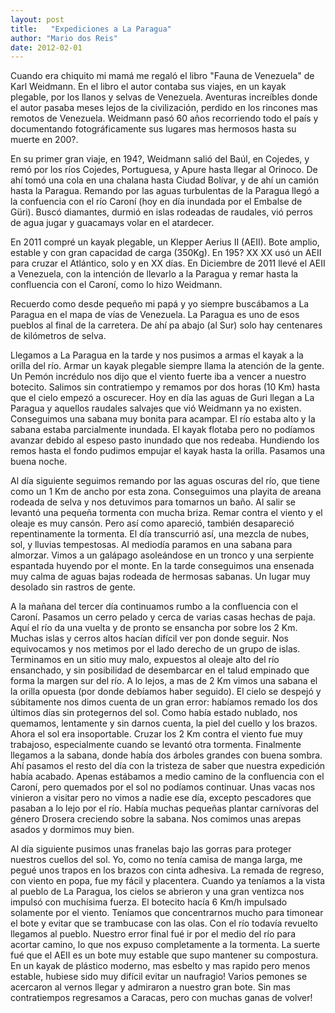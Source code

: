```yaml
---
layout: post
title:   "Expediciones a La Paragua"
author: "Mario dos Reis"
date: 2012-02-01
---
```


Cuando era chiquito mi mamá me regaló el libro "Fauna de Venezuela" de Karl
Weidmann. En el libro el autor contaba sus viajes, en un kayak plegable, por los
llanos y selvas de Venezuela. Aventuras increíbles donde el autor pasaba meses
lejos de la civilización, perdido en los rincones mas remotos de Venezuela.
Weidmann pasó 60 años recorriendo todo el país y documentando fotográficamente
sus lugares mas hermosos hasta su muerte en 200?.

En su primer gran viaje, en 194?, Weidmann salió del Baúl, en Cojedes, y remó
por los ríos Cojedes, Portuguesa, y Apure hasta llegar al Orinoco. De ahí tomó
una cola en una chalana hasta Ciudad Bolívar, y de ahí un camión hasta la
Paragua. Remando por las aguas turbulentas de la Paragua llegó a la confuencia
con el río Caroní (hoy en día inundada por el Embalse de Güri). Buscó
diamantes, durmió en islas rodeadas de raudales, vió perros de agua jugar y
guacamays volar en el atardecer.

En 2011 compré un kayak plegable, un Klepper Aerius II (AEII). Bote amplio,
estable y con gran capacidad de carga (350Kg). En 195? XX XX usó un AEII para
cruzar el Atlántico, solo y en XX días. En Diciembre de 2011 llevé el AEII a
Venezuela, con la intención de llevarlo a la Paragua y remar hasta la
confluencia con el Caroní, como lo hizo Weidmann.

Recuerdo como desde pequeño mi papá y yo siempre buscábamos a La Paragua en el
mapa de vías de Venezuela. La Paragua es uno de esos pueblos al final de la
carretera. De ahí pa abajo (al Sur) solo hay centenares de kilómetros de selva.

Llegamos a La Paragua en la tarde y nos pusimos a armas el kayak a la orilla del
río. Armar un kayak plegable siempre llama la atención de la gente. Un Pemón
incrédulo nos dijo que el viento fuerte iba a vencer a nuestro botecito. Salimos
sin contratiempo y remamos por dos horas (10 Km) hasta que el cielo empezó a
oscurecer. Hoy en día las aguas de Guri llegan a La Paragua y
aquellos raudales salvajes que vió Weidmann ya no existen. Conseguimos una
sabana muy bonita para acampar. El río estaba alto y la sabana estaba
parcialmente inundada. El kayak flotaba pero no podíamos avanzar debido al
espeso pasto inundado que nos redeaba. Hundiendo los remos hasta el fondo
pudimos empujar el kayak hasta la orilla. Pasamos una buena noche.

Al día siguiente seguimos remando por las aguas oscuras del río, que tiene como
un 1 Km de ancho por esta zona. Conseguimos una playita de areana rodeada de
selva y nos detuvimos para tomarnos un baño. Al salir se levantó una pequeña
tormenta con mucha briza. Remar contra el viento y el oleaje es muy cansón. Pero
así como apareció, también desapareció repentinamente la tormenta. El día
transcurrió así, una mezcla de nubes, sol, y lluvias tempestosas. Al mediodía
paramos en una sabana para almorzar. Vimos a un galápago asoleándose en un
tronco y una serpiente espantada huyendo por el monte. En la tarde conseguimos
una ensenada muy calma de aguas bajas rodeada de hermosas sabanas. Un lugar
muy desolado sin rastros de gente.

A la mañana del tercer día continuamos rumbo a la confluencia con el Caroní.
Pasamos un cerro pelado y cerca de varias casas hechas de paja. Aquí el río da
una vuelta y de pronto se ensancha por sobre los 2 Km. Muchas islas y cerros
altos hacían difícil ver pon donde seguir. Nos equivocamos y nos metimos por el
lado derecho de un grupo de islas. Terminamos en un sitio muy malo, expuestos al
oleaje alto del río ensanchado, y sin posibilidad de desembarcar en el talud
empinado que forma la margen sur del río. A lo lejos, a mas de 2 Km vimos una
sabana el la orilla opuesta (por donde debíamos haber seguido). El cielo se
despejó y súbitamente nos dimos cuenta de un gran error: habíamos remado los dos
últimos días sin protegernos del sol. Como había estado nublado, nos  quemamos,
lentamente y sin darnos cuenta, la piel del cuello y los brazos. Ahora el sol
era insoportable. Cruzar los 2 Km contra el viento fue muy trabajoso,
especialmente cuando se levantó otra tormenta. Finalmente llegamos a la sabana,
donde había dos árboles grandes con buena sombra. Ahí pasamos el resto del día
con la tristeza de saber que nuestra expedición había acabado. Apenas estábamos
a medio camino de la confluencia con el Caroní, pero quemados por el sol no
podíamos continuar. Unas vacas nos vinieron a visitar pero no vimos a nadie ese
día, excepto pescadores que pasaban a lo lejo por el río. Había muchas pequeñas
plantar carnívoras del género Drosera creciendo sobre la sabana. Nos comimos
unas arepas asados y dormimos muy bien.

Al día siguiente pusimos unas franelas bajo las gorras para proteger nuestros
cuellos del sol. Yo, como no tenía camisa de manga larga, me pegué unos trapos
en los brazos con cinta adhesiva. La remada de regreso, con viento en popa, fue
my fácil y placentera. Cuando ya teníamos a la vista al pueblo de La Paragua,
los cielos se abrieron y una gran ventizca nos impulsó con muchísima fuerza. El
botecito hacía 6 Km/h impulsado solamente por el viento. Teníamos que
concentrarnos mucho para timonear el bote y evitar que se trambucase con las
olas. Con el río todavía revuelto llegamos al pueblo. Nuestro error final fué ir
por el medio del río para acortar camino, lo que nos expuso completamente a la
tormenta. La suerte fué que el AEII es un bote muy estable que supo mantener su
compostura. En un kayak de plástico moderno, mas esbelto y mas rapido pero menos
estable, hubiese sido muy difícil evitar un naufragio! Varios pemones se
acercaron al vernos llegar y admiraron a nuestro gran bote. Sin mas
contratiempos regresamos a Caracas, pero con muchas ganas de volver!
